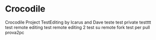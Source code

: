# Crocodile
Crocodile Project
TestEditing
by Icarus
and Dave
teste
test private
testttt
test remote editing
test remote editing 2
test su remote fork
test per pull
prova2pc
